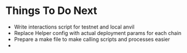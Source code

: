 # Things To Do Next

- Write interactions script for testnet and local anvil
- Replace Helper config with actual deployment params for each chain
- Prepare a make file to make calling scripts and processes easier
-
